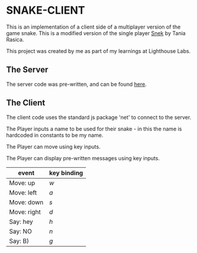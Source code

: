 # SNAKE-CLIENT

This is an implementation of a client side of a multiplayer version of the game snake. This is a modified version of the single player [Snek](https://github.com/taniarascia/snek) by Tania Rasica.

This project was created by me as part of my learnings at Lighthouse Labs.

## The Server

The server code was pre-written, and can be found [here](https://github.com/lighthouse-labs/snek-multiplayer).

## The Client

The client code uses the standard js package 'net' to connect to the server.

The Player inputs a name to be used for their snake - in this the name is hardcoded in constants to be my name.

The Player can move using key inputs.

The Player can display pre-written messages using key inputs.

| event | key binding |
| -------| ------ |
| Move: up | _w_ |
| Move: left | _a_ |
| Move: down | _s_ |
| Move: right| _d_ |
| Say: hey | _h_ |
| Say: NO | _n_ |
| Say: B) | _g_ |